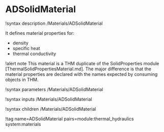 # ADSolidMaterial

!syntax description /Materials/ADSolidMaterial

It defines material properties for:

- density
- specific heat
- thermal conductivity

!alert note
This material is a THM duplicate of the SolidProperties module [ThermalSolidPropertiesMaterial.md].
The major difference is that the material properties are declared with the names expected by consuming
objects in THM.

!syntax parameters /Materials/ADSolidMaterial

!syntax inputs /Materials/ADSolidMaterial

!syntax children /Materials/ADSolidMaterial

!tag name=ADSolidMaterial pairs=module:thermal_hydraulics system:materials
